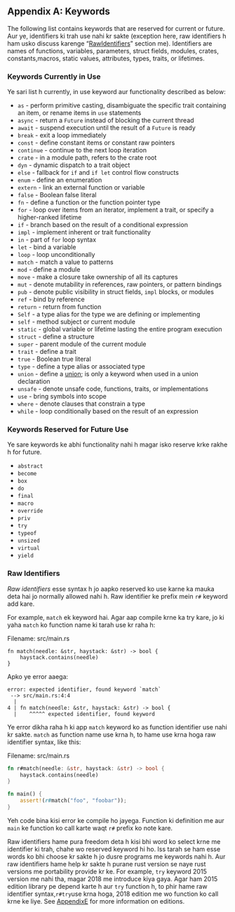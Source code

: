 ## Appendix A: Keywords

The following list contains keywords that are reserved for current or future. 
Aur ye, identifiers ki trah use nahi kr sakte (exception here, raw identifiers h ham 
usko discuss karenge “[RawIdentifiers][raw-identifiers]<!-- ignore -->” section me). Identifiers are names of functions, variables, parameters, struct fields, modules, 
crates, constants,macros, static values, attributes, types, traits, or lifetimes.

[raw-identifiers]: #raw-identifiers

### Keywords Currently in Use

Ye sari list h currently, in use keyword aur functionality described as below:

- `as` - perform primitive casting, disambiguate the specific trait containing
  an item, or rename items in `use` statements
- `async` - return a `Future` instead of blocking the current thread
- `await` - suspend execution until the result of a `Future` is ready
- `break` - exit a loop immediately
- `const` - define constant items or constant raw pointers
- `continue` - continue to the next loop iteration
- `crate` - in a module path, refers to the crate root
- `dyn` - dynamic dispatch to a trait object
- `else` - fallback for `if` and `if let` control flow constructs
- `enum` - define an enumeration
- `extern` - link an external function or variable
- `false` - Boolean false literal
- `fn` - define a function or the function pointer type
- `for` - loop over items from an iterator, implement a trait, or specify a
  higher-ranked lifetime
- `if` - branch based on the result of a conditional expression
- `impl` - implement inherent or trait functionality
- `in` - part of `for` loop syntax
- `let` - bind a variable
- `loop` - loop unconditionally
- `match` - match a value to patterns
- `mod` - define a module
- `move` - make a closure take ownership of all its captures
- `mut` - denote mutability in references, raw pointers, or pattern bindings
- `pub` - denote public visibility in struct fields, `impl` blocks, or modules
- `ref` - bind by reference
- `return` - return from function
- `Self` - a type alias for the type we are defining or implementing
- `self` - method subject or current module
- `static` - global variable or lifetime lasting the entire program execution
- `struct` - define a structure
- `super` - parent module of the current module
- `trait` - define a trait
- `true` - Boolean true literal
- `type` - define a type alias or associated type
- `union` - define a [union][union]<!-- ignore -->; is only a keyword when used
  in a union declaration
- `unsafe` - denote unsafe code, functions, traits, or implementations
- `use` - bring symbols into scope
- `where` - denote clauses that constrain a type
- `while` - loop conditionally based on the result of an expression

[union]: ../reference/items/unions.html

### Keywords Reserved for Future Use

Ye sare keywords ke abhi functionality nahi h magar isko reserve krke rakhe h for future.

- `abstract`
- `become`
- `box`
- `do`
- `final`
- `macro`
- `override`
- `priv`
- `try`
- `typeof`
- `unsized`
- `virtual`
- `yield`

### Raw Identifiers

_Raw identifiers_ esse syntax h jo aapko reserved ko use karne ka mauka deta hai 
jo normally allowed nahi h. Raw identifier ke prefix mein `r#` keyword add kare.

For example, `match` ek keyword hai. Agar aap compile krne ka try kare, jo ki yaha 
`match` ko function name ki tarah use kr raha h:

<span class="filename">Filename: src/main.rs</span>

```rust,ignore,does_not_compile
fn match(needle: &str, haystack: &str) -> bool {
    haystack.contains(needle)
}
```

Apko ye error aaega:

```text
error: expected identifier, found keyword `match`
 --> src/main.rs:4:4
  |
4 | fn match(needle: &str, haystack: &str) -> bool {
  |    ^^^^^ expected identifier, found keyword
```

Ye error dikha raha h ki app `match` keyword ko as function identifier use 
nahi kr sakte. `match` as function name use krna h, to hame use krna hoga 
raw identifier syntax, like this:

<span class="filename">Filename: src/main.rs</span>

```rust
fn r#match(needle: &str, haystack: &str) -> bool {
    haystack.contains(needle)
}

fn main() {
    assert!(r#match("foo", "foobar"));
}
```

Yeh code bina kisi error ke compile ho jayega. Function ki definition me aur 
`main` ke function ko call karte waqt `r#` prefix ko note kare.

Raw identifiers hame pura freedom deta h kisi bhi word ko select krne me 
identifier ki trah, chahe wo reserved keyword hi ho. Iss tarah se ham
esse words ko bhi choose kr sakte h jo dusre programs me keywords nahi h.
Aur raw identifiers hame help kr sakte h purane rust version se naye 
rust versions me portability provide kr ke. For example, `try` keyword 2015 
version me nahi tha, magar 2018 me introduce kiya gaya. Agar ham 2015 edition 
library pe depend karte h aur `try` function h, to phir hame raw identifier 
syntax,`r#try`use krna hoga, 2018 edition me wo function ko call krne ke liye. 
See [AppendixE][appendix-e]<!-- ignore --> for more information on editions.

[appendix-e]: appendix-05-editions.html